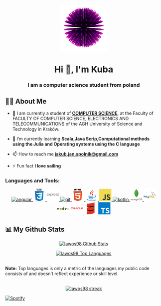 <p align="center"><a href="#"><img width="30%" height="auto" src="/assets/7V7.gif" height="100px"/></a></p>
<h1 align="center">Hi 👋, I'm Kuba</h1>
<h3 align="center">I am a computer science student from poland</h3>

## 🙋‍♂️ About Me

- 🔭 I am currently a student of **[COMPUTER SCIENCE](https://iet.agh.edu.pl/kierunek-informatyka/)**, at the Faculty of FACULTY OF COMPUTER SCIENCE, ELECTRONICS AND TELECOMMUNICATIONS of the AGH University of Science and Technology in Kraków.

- 🌱 I’m currently learning **Scala,Java Scrip,Computational methods using the Julia and Operating systems using the C language**

- 📫 How to reach me **jakub.jan.spolnik@gmail.com**

- ⚡ Fun fact **I love sailing**

<h3 align="left">Languages and Tools:</h3>
<p align="center"> <a href="https://angular.io" target="_blank" rel="noreferrer"> <img src="https://angular.io/assets/images/logos/angular/angular.svg" alt="angular" width="40" height="40"/> </a> <a href="https://www.w3schools.com/css/" target="_blank" rel="noreferrer"> <img src="https://raw.githubusercontent.com/devicons/devicon/master/icons/css3/css3-original-wordmark.svg" alt="css3" width="40" height="40"/> </a> <a href="https://expressjs.com" target="_blank" rel="noreferrer"> <img src="https://raw.githubusercontent.com/devicons/devicon/master/icons/express/express-original-wordmark.svg" alt="express" width="40" height="40"/> </a> <a href="https://git-scm.com/" target="_blank" rel="noreferrer"> <img src="https://www.vectorlogo.zone/logos/git-scm/git-scm-icon.svg" alt="git" width="40" height="40"/> </a> <a href="https://www.w3.org/html/" target="_blank" rel="noreferrer"> <img src="https://raw.githubusercontent.com/devicons/devicon/master/icons/html5/html5-original-wordmark.svg" alt="html5" width="40" height="40"/> </a> <a href="https://www.java.com" target="_blank" rel="noreferrer"> <img src="https://raw.githubusercontent.com/devicons/devicon/master/icons/java/java-original.svg" alt="java" width="40" height="40"/> </a> <a href="https://developer.mozilla.org/en-US/docs/Web/JavaScript" target="_blank" rel="noreferrer"> <img src="https://raw.githubusercontent.com/devicons/devicon/master/icons/javascript/javascript-original.svg" alt="javascript" width="40" height="40"/> </a> <a href="https://kotlinlang.org" target="_blank" rel="noreferrer"> <img src="https://www.vectorlogo.zone/logos/kotlinlang/kotlinlang-icon.svg" alt="kotlin" width="40" height="40"/> </a> <a href="https://www.mongodb.com/" target="_blank" rel="noreferrer"> <img src="https://raw.githubusercontent.com/devicons/devicon/master/icons/mongodb/mongodb-original-wordmark.svg" alt="mongodb" width="40" height="40"/> </a> <a href="https://www.mysql.com/" target="_blank" rel="noreferrer"> <img src="https://raw.githubusercontent.com/devicons/devicon/master/icons/mysql/mysql-original-wordmark.svg" alt="mysql" width="40" height="40"/> </a> <a href="https://nodejs.org" target="_blank" rel="noreferrer"> <img src="https://raw.githubusercontent.com/devicons/devicon/master/icons/nodejs/nodejs-original-wordmark.svg" alt="nodejs" width="40" height="40"/> </a> <a href="https://www.oracle.com/" target="_blank" rel="noreferrer"> <img src="https://raw.githubusercontent.com/devicons/devicon/master/icons/oracle/oracle-original.svg" alt="oracle" width="40" height="40"/> </a> <a href="https://www.scala-lang.org" target="_blank" rel="noreferrer"> <img src="https://raw.githubusercontent.com/devicons/devicon/master/icons/scala/scala-original.svg" alt="scala" width="40" height="40"/> </a> <a href="https://www.typescriptlang.org/" target="_blank" rel="noreferrer"> <img src="https://raw.githubusercontent.com/devicons/devicon/master/icons/typescript/typescript-original.svg" alt="typescript" width="40" height="40"/> </a> </p>

## 📊 My Github Stats

  <p align="center">
    <a href="https://github.com/lawos98/github-readme-stats"><img alt="lawos98 Github Stats" src="https://github-readme-stats.vercel.app/api?username=lawos98&show_icons=true&count_private=true&theme=midnight-purple&hide_border=true&bg_color=0D1117" /></a>
  </p>
  <p align="center">
  <a href="https://github.com/lawos98/github-readme-stats"><img alt="lawos98 Top Languages" src="https://github-readme-stats.vercel.app/api/top-langs/?username=lawos98&langs_count=8&count_private=true&layout=compact&theme=midnight-purple&hide_border=true&bg_color=0D1117" /></a>
  </p>
  <br/>
  <b>Note:</b> Top languages is only a metric of the languages my public code consists of and doesn't reflect experience or skill level.


<br/>
<br/>


<p align="center">
    <a href="https://github.com/lawos98/github-readme-streak-stats">
        <img title="🔥 Get streak stats for your profile at git.io/streak-stats" alt="lawos98 streak" src="https://github-readme-streak-stats.herokuapp.com?user=lawos98&theme=midnight-purple&hide_border=true&date_format=M%20j%5B%2C%20Y%5D&background=DD272700"/>
    </a>
</p>

[![Spotify](https://novatorem-xi-nine.vercel.app)](https://open.spotify.com/user/d27sge4sf664fliyis2tbcdle)


